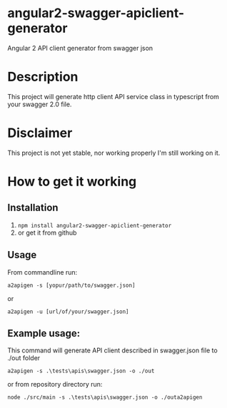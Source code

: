 # angular2-swagger-apiclient-generator
Angular 2 API client generator from swagger json

# Description
This project will generate http client API service class in typescript from your swagger 2.0 file.

# Disclaimer
This project is not yet stable, nor working properly
I'm still working on it.

# How to get it working

## Installation
1. `npm install angular2-swagger-apiclient-generator`
1. or get it from github

## Usage

From commandline run:
```
a2apigen -s [yopur/path/to/swagger.json]
```

or
```
a2apigen -u [url/of/your/swagger.json]
```

## Example usage:

This command will generate API client described in swagger.json file to ./out folder
```
a2apigen -s .\tests\apis\swagger.json -o ./out
```

or from repository directory run:
```
node ./src/main -s .\tests\apis\swagger.json -o ./outa2apigen
```
